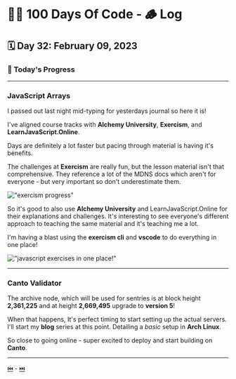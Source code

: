 # 👨‍💻 100 Days Of Code - 🪵 Log

## 🗓️ Day 32: February 09, 2023

### **🥵 Today's Progress**

***

### **JavaScript Arrays**

I passed out last night mid-typing for yesterdays journal so here it is!

I've aligned course tracks with **Alchemy University**, **Exercism**, and **LearnJavaScript.Online**.

Days are definitely a lot faster but pacing through material is having it's benefits.

The challenges at **Exercism** are really fun, but the lesson material isn't that comprehensive. They reference a lot of the MDNS docs which aren't for everyone - but very important so don't underestimate them.

!["exercism progress"](https://i.imgur.com/WmNMrzj.png)

So it's good to also use **Alchemy University** and LearnJavaScript.Online for their explanations and challenges. It's interesting to see everyone's different approach to teaching the same material and it's teaching me a lot.

I'm having a blast using the **exercism cli** and **vscode** to do everything in one place!

!["javascript exercises in one place!"](https://i.imgur.com/StORYtT.png)

***

### **Canto Validator**

The archive node, which will be used for sentries is at block height **2,361,225** and at height **2,669,495** upgrade to **version 5**!

When that happens, It's perfect timing to start setting up the actual servers. I'll start my **blog** series at this point. Detailing a *basic* setup in **Arch Linux**.

So close to going online - super excited to deploy and start building on **Canto**.

***

[⏮️](031.md) - [⏭️](033.md)